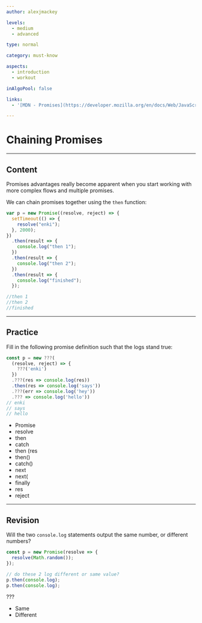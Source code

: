 ```yaml
---
author: alexjmackey

levels:
  - medium
  - advanced

type: normal

category: must-know

aspects:
  - introduction
  - workout

inAlgoPool: false

links:
  - '[MDN - Promises](https://developer.mozilla.org/en/docs/Web/JavaScript/Reference/Global_Objects/Promise){website}'

---
```

# Chaining Promises

---
## Content

Promises advantages really become apparent when you start working with more complex flows and multiple promises.

We can chain promises together using the `then` function:

```javascript
var p = new Promise((resolve, reject) => {
  setTimeout(() => {
    resolve("enki");
  }, 2000);
})
  .then(result => {
    console.log("then 1");
  })
  .then(result => {
    console.log("then 2");
  })
  .then(result => {
    console.log("finished");
  });

//then 1
//then 2
//finished
```

---
## Practice

Fill in the following promise definition such that the logs stand true:

```javascript
const p = new ???(
  (resolve, reject) => {
    ???('enki')
  })
  .???(res => console.log(res))
  .then(res => console.log('says'))
  .???(err => console.log('hey'))
  .??? => console.log('hello'))
// enki
// says
// hello
```

* Promise
* resolve
* then
* catch
* then (res
* then()
* catch()
* next
* next(
* finally
* res
* reject

---
## Revision

Will the two `console.log` statements output the same number, or different numbers?

```javascript
const p = new Promise(resolve => {
  resolve(Math.random());
});

// do these 2 log different or same value?
p.then(console.log);
p.then(console.log);
```

???

* Same
* Different
 
